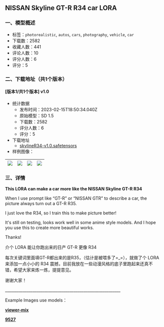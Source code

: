 ## NISSAN Skyline GT-R R34 car LORA
### 一、模型概述

- 标签：`photorealistic`, `autos`, `cars`, `photography`, `vehicle`, `car`
- 下载数：2582
- 收藏人数：441
- 评论人数：10
- 评分人数：6
- 评分：5

### 二、下载地址（共1个版本）

#### [版本1/共1个版本] v1.0

- 统计数据
  - 发布时间：2023-02-15T18:50:34.040Z
  - 原始模型：SD 1.5
  - 下载数：2582
  - 评分人数：6
  - 评分：5
- 下载地址
  - [skylineR34-v1.0.safetensors](https://civitai.com/api/download/models/10364)
- 样例图像：

| <img src="https://image.civitai.com/xG1nkqKTMzGDvpLrqFT7WA/f986a1e3-dfa1-47c7-b828-e06a907ab000/width=450/105511.jpeg" /> | <img src="https://image.civitai.com/xG1nkqKTMzGDvpLrqFT7WA/928bcfc3-28dc-40de-eeda-469f2ffb1c00/width=450/118262.jpeg" /> | <img src="https://image.civitai.com/xG1nkqKTMzGDvpLrqFT7WA/212635ac-2850-4111-0b97-0dd2f8af7000/width=450/105354.jpeg" /> | <img src="https://image.civitai.com/xG1nkqKTMzGDvpLrqFT7WA/84e6686f-2b64-4ac9-07a7-28013351d300/width=450/118261.jpeg" /> |
| ---- | ---- | ---- | ---- |


### 三、详情
<p><strong>This LORA can make a car more like the NISSAN Skyline GT-R R34</strong></p><p></p><p>When I use prompt like “GT-R” or “NISSAN GTR” to describe a car, the picture always turn out a GT-R R35.</p><p></p><p>I just love the R34, so I train this to make picture better!</p><p>It's still on testing, looks work well in some anime style models. And I hope you use this to create more beautiful works.</p><p></p><p>Thanks!</p><p></p><p>介个 LORA 能让你跑出来的日产 GT-R 更像 R34</p><p></p><p>每次关键词里面填GT-R都出来的是R35，（估计是被喂多了=_=），就做了个 LORA 来添加一点小小的 R34 震撼，目前我放在一些动漫风格的底子里跑起来还真不错，希望大家来炼一炼，提提意见。</p><p></p><p>谢谢大家！</p><p>___________________________________________________________</p><p></p><p>Example Images use models：</p><p><a target="_blank" rel="ugc" href="https://civitai.com/models/7813/viewer-mix"><strong>viewer-mix</strong></a></p><p><a target="_blank" rel="ugc" href="https://civitai.com/models/6204/9527"><strong>9527</strong></a></p><p></p>